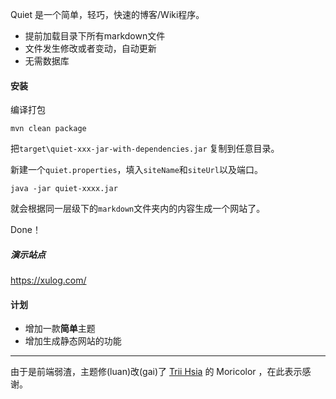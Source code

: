 Quiet 是一个简单，轻巧，快速的博客/Wiki程序。

+ 提前加载目录下所有markdown文件
+ 文件发生修改或者变动，自动更新
+ 无需数据库


#### 安装

编译打包

```shell
mvn clean package
```

把`target\quiet-xxx-jar-with-dependencies.jar` 复制到任意目录。

新建一个`quiet.properties`，填入`siteName`和`siteUrl`以及端口。

```shell
java -jar quiet-xxxx.jar
```

就会根据同一层级下的`markdown`文件夹内的内容生成一个网站了。

Done！


##### 演示站点
https://xulog.com/


#### 计划

+ 增加一款**简单**主题
+ 增加生成静态网站的功能


----

由于是前端弱渣，主题修(luan)改(gai)了 [Trii Hsia](https://github.com/txperl) 的 Moricolor ，在此表示感谢。

